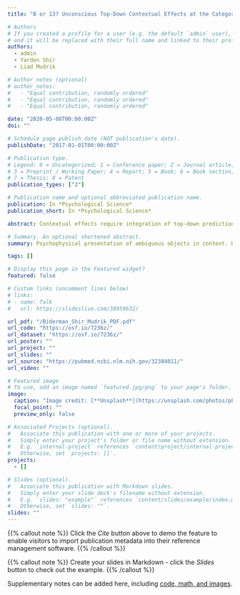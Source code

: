 ```yaml
---
title: "B or 13? Unconscious Top-Down Contextual Effects at the Categorical but Not the Lexical Level"

# Authors
# If you created a profile for a user (e.g. the default `admin` user), write the username (folder name) here
# and it will be replaced with their full name and linked to their profile.
authors:
  - admin
  - Yarden Shir
  - Liad Mudrik

# Author notes (optional)
# author_notes:
#   - "Equal contribution, randomly ordered"
#   - "Equal contribution, randomly ordered"
#   - "Equal contribution, randomly ordered"

date: "2020-05-08T00:00:00Z"
doi: ""

# Schedule page publish date (NOT publication's date).
publishDate: "2017-01-01T00:00:00Z"

# Publication type.
# Legend: 0 = Uncategorized; 1 = Conference paper; 2 = Journal article;
# 3 = Preprint / Working Paper; 4 = Report; 5 = Book; 6 = Book section;
# 7 = Thesis; 8 = Patent
publication_types: ["2"]

# Publication name and optional abbreviated publication name.
publication: In *Psychological Science*
publication_short: In *Psychological Science*

abstract: Contextual effects require integration of top-down predictions and bottom-up visual information. Given the widely assumed link between integration and consciousness, we asked whether contextual effects require consciousness. In two experiments (total N = 60), an ambiguous stimulus (which could be read as either B or 13) was presented alongside masked numbers (12 and 14) or letters (A and C). Context biased stimulus classification when it was consciously and unconsciously perceived. However, unconsciously perceived contexts evoked smaller effects. This finding was replicated and generalized into another language in a further experiment (N = 46) using a different set of stimuli, strengthening the claim that symbolic contextual effects can occur without awareness. Moreover, four experiments (total N = 160) suggested that these unconscious effects might be limited to the categorical level (numbers context vs. letters context) and do not extend to the lexical level (words context vs. nonwords context). Taken together, our results suggest that although consciousness may not be necessary for effects that require simple integration or none at all, it is nevertheless required for integration over larger semantic windows.

# Summary. An optional shortened abstract.
summary: Psychophysical presentation of ambiguous objects in context. Hierarchical Bayesian GLM and meta-analysis of subjects' judgments.

tags: []

# Display this page in the Featured widget?
featured: false

# Custom links (uncomment lines below)
# links:
# - name: Talk
#   url: https://slideslive.com/38959632/

url_pdf: "/Biderman_Shir_Mudrik_PDF.pdf"
url_code: "https://osf.io/7236z/"
url_dataset: "https://osf.io/7236z/"
url_poster: ""
url_project: ""
url_slides: ""
url_source: "https://pubmed.ncbi.nlm.nih.gov/32384011/"
url_video: ""

# Featured image
# To use, add an image named `featured.jpg/png` to your page's folder.
image:
  caption: "Image credit: [**Unsplash**](https://unsplash.com/photos/pLCdAaMFLTE)"
  focal_point: ""
  preview_only: false

# Associated Projects (optional).
#   Associate this publication with one or more of your projects.
#   Simply enter your project's folder or file name without extension.
#   E.g. `internal-project` references `content/project/internal-project/index.md`.
#   Otherwise, set `projects: []`.
projects:
  - []

# Slides (optional).
#   Associate this publication with Markdown slides.
#   Simply enter your slide deck's filename without extension.
#   E.g. `slides: "example"` references `content/slides/example/index.md`.
#   Otherwise, set `slides: ""`.
slides: ""
---
```


{{% callout note %}}
Click the _Cite_ button above to demo the feature to enable visitors to import publication metadata into their reference management software.
{{% /callout %}}

{{% callout note %}}
Create your slides in Markdown - click the _Slides_ button to check out the example.
{{% /callout %}}

Supplementary notes can be added here, including [code, math, and images](https://wowchemy.com/docs/writing-markdown-latex/).
